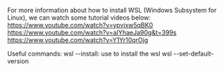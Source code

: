 For more information about how to install WSL
(Windows Subsystem for Linux), we can watch some
tutorial videos below:
https://www.youtube.com/watch?v=ypvjxw5qBK0
https://www.youtube.com/watch?v=aIYhaeJa90g&t=399s
https://www.youtube.com/watch?v=Y1Yr10qrOjg

Useful commands:
wsl --install: use to install the wsl
wsl --set-default-version
